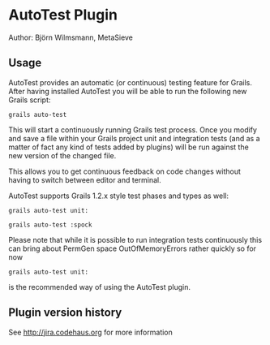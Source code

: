 # AutoTest Plugin

Author: Björn Wilmsmann, MetaSieve

## Usage

AutoTest provides an automatic (or continuous) testing feature for Grails. After having installed AutoTest you will be able to run the following new Grails script:

`grails auto-test`

This will start a continuously running Grails test process. Once you modify and save a file within your Grails project unit and integration tests (and as a matter of fact any kind of tests added by plugins) will be run against the new version of the changed file.

This allows you to get continuous feedback on code changes without having to switch between editor and terminal.

AutoTest supports Grails 1.2.x style test phases and types as well:

`grails auto-test unit:`

`grails auto-test :spock`

Please note that while it is possible to run integration tests continuously this can bring about PermGen space OutOfMemoryErrors rather quickly so for now

`grails auto-test unit:`

is the recommended way of using the AutoTest plugin.


## Plugin version history

See http://jira.codehaus.org for more information